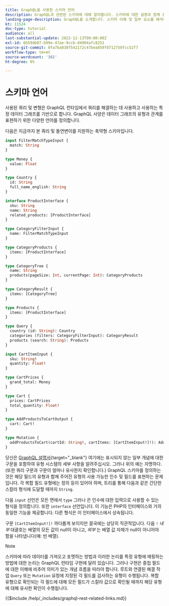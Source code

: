 ```yaml
---
title: GraphQL을 사용한 스키마 언어
description: GraphQL과 관련된 스키마에 대해 알아봅니다. 스키마에 대한 설명과 함께 흥미로운 패턴 및 스키마를 읽는 방법을 읽어 보십시오.
landing-page-description: GraphQL을 소개합니다. 스키마 이해 및 일부 요소를 해석하는 방법
kt: 11524
doc-type: tutorial
audience: all
last-substantial-update: 2022-12-13T00:00:00Z
exl-id: 6b59db07-b99e-47ae-9ccb-d4904afc8251
source-git-commit: 0fa7ba038f542172c47bea859f8712759fcc52f7
workflow-type: tm+mt
source-wordcount: '381'
ht-degree: 0%

---
```


# 스키마 언어

사용된 쿼리 및 변형은 GraphQL 런타임에서 쿼리를 해결하는 데 사용하고 사용하는 특정 데이터 그래프를 기반으로 합니다. GraphQL 사양은 데이터 그래프의 유형과 관계를 표현하기 위한 다양한 언어를 정의합니다.

다음은 지금까지 본 쿼리 및 돌연변이를 지원하는 축약형 스키마입니다.

```graphql
input FilterMatchTypeInput {
  match: String
}

type Money {
  value: Float
}

type Country {
  id: String
  full_name_english: String
}

interface ProductInterface {
  sku: String
  name: String
  related_products: [ProductInterface]
}

type CategoryFilterInput {
  name: FilterMatchTypeInput
}

type CategoryProducts {
  items: [ProductInterface]
}

type CategoryTree {
  name: String
  products(pageSize: Int, currentPage: Int): CategoryProducts
}

type CategoryResult {
  items: [CategoryTree]
}

type Products {
  items: [ProductInterface]
}

type Query {
  country (id: String): Country
  categories (filters: CategoryFilterInput): CategoryResult
  products (search: String): Products
}

input CartItemInput {
  sku: String!
  quantity: Float!
}

type CartPrices {
  grand_total: Money
}

type Cart {
  prices: CartPrices
  total_quantity: Float!
}

type AddProductsToCartOutput {
  cart: Cart!
}

type Mutation {
  addProductsToCart(cartId: String!, cartItems: [CartItemInput!]!): AddProductsToCartOutput
}
```

당신은 [GraphQL 설명서](https://graphql.org/learn/schema/){target="_blank"} 여기에는 표시되지 않는 일부 개념에 대한 구문을 포함하여 유형 시스템의 세부 사항을 알려주십시오. 그러나 위의 예는 자명하다. (또한 쿼리 구문과 구문이 얼마나 유사한지 확인합니다.) GraphQL 스키마를 정의하는 것은 해당 필드의 유형과 함께 주어진 유형의 사용 가능한 인수 및 필드를 표현하는 문제입니다. 각 복합 필드 유형에는 정의 등이 있어야 하며, 트리를 통해 다음과 같은 간단한 스칼라 형식에 도달할 때까지 `String`.

다음 `input` 선언은 모든 면에서 `type` 그러나 은 인수에 대한 입력으로 사용할 수 있는 형식을 정의합니다. 또한 `interface` 선언입니다. 이 기능은 PHP의 인터페이스와 거의 동일한 기능을 제공합니다. 다른 형식은 이 인터페이스에서 상속됩니다.

구문 `[CartItemInput!]!` 까다롭게 보이지만 결국에는 상당히 직관적입니다. 다음 `!` _내부_ 대괄호는 배열의 모든 값이 null이 아니고, _외부_ 는 배열 값 자체가 null이 아니어야 함을 나타냅니다(예: 빈 배열).

>[!NOTE]
>
>스키마에 따라 데이터를 가져오고 포맷하는 방법과 이러한 논리를 특정 유형에 매핑하는 방법에 대한 논리는 GraphQL 런타임 구현에 달려 있습니다. 그러나 구현은 중첩 필드에 대한 이해에 비추어 의미가 있는 개념 흐름을 따라야 합니다. 루트와 연결된 해결 작업 `Query` 또는 `Mutation` 요청에 지정된 각 필드를 검사하는 유형이 수행됩니다. 복합 유형으로 확인되는 각 필드에 대해 모든 필드가 스칼라 값으로 확인될 때까지 해당 유형에 대해 유사한 확인이 수행됩니다.

{{$include /help/_includes/graphql-rest-related-links.md}}
